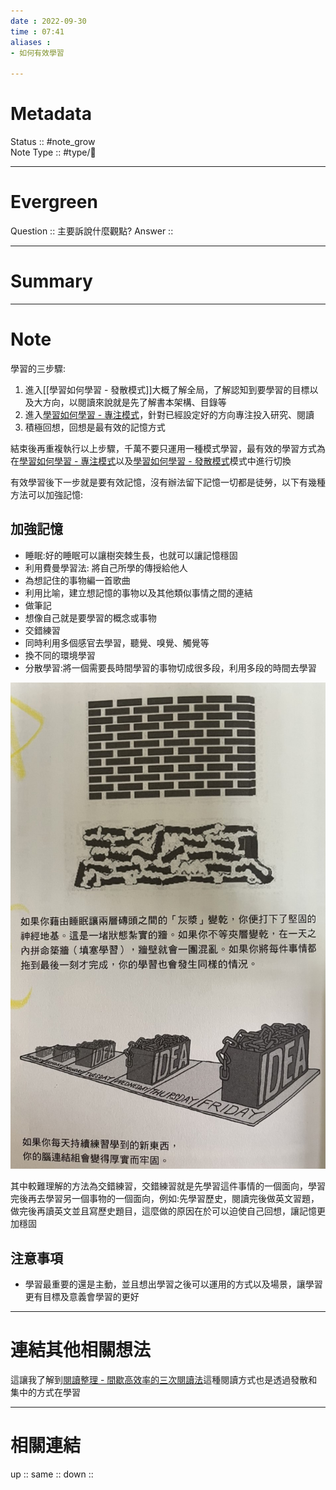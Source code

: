```yaml
---
date : 2022-09-30
time : 07:41
aliases :
- 如何有效學習

---
```


# Metadata
Status :: #note_grow <br>
Note Type :: #type/📘 <br>

---
# Evergreen
Question :: 主要訴說什麼觀點?
Answer :: 


---

# Summary


---

# Note
學習的三步驟:
1. 進入[[學習如何學習 - 發散模式]]大概了解全局，了解認知到要學習的目標以及大方向，以閱讀來說就是先了解書本架構、目錄等
2. 進入[學習如何學習 - 專注模式](學習如何學習%20-%20專注模式.md)，針對已經設定好的方向專注投入研究、閱讀
3. 積極回想，回想是最有效的記憶方式

結束後再重複執行以上步驟，千萬不要只運用一種模式學習，最有效的學習方式為在[學習如何學習 - 專注模式](學習如何學習%20-%20專注模式.md)以及[學習如何學習 - 發散模式](學習如何學習%20-%20發散模式.md)模式中進行切換

有效學習後下一步就是要有效記憶，沒有辦法留下記憶一切都是徒勞，以下有幾種方法可以加強記憶: 
## 加強記憶
- 睡眠:好的睡眠可以讓樹突棘生長，也就可以讓記憶穩固
- 利用費曼學習法: 將自己所學的傳授給他人
- 為想記住的事物編一首歌曲
- 利用比喻，建立想記憶的事物以及其他類似事情之間的連結
- 做筆記
- 想像自己就是要學習的概念或事物
- 交錯練習
- 同時利用多個感官去學習，聽覺、嗅覺、觸覺等
- 換不同的環境學習
- 分散學習:將一個需要長時間學習的事物切成很多段，利用多段的時間去學習

![](Extras/Media/image/S__9412622.jpg)

其中較難理解的方法為交錯練習，交錯練習就是先學習這件事情的一個面向，學習完後再去學習另一個事物的一個面向，例如:先學習歷史，閱讀完後做英文習題，做完後再讀英文並且寫歷史題目，這麼做的原因在於可以迫使自己回想，讓記憶更加穩固

## 注意事項
- 學習最重要的還是主動，並且想出學習之後可以運用的方式以及場景，讓學習更有目標及意義會學習的更好

---

# 連結其他相關想法
這讓我了解到[閱讀整理 - 間歇高效率的三次閱讀法](Sources/Books/閱讀整理%20-%20間歇高效率的三次閱讀法.md)這種閱讀方式也是透過發散和集中的方式在學習

--- 

# 相關連結
up :: 
same :: 
down :: 



